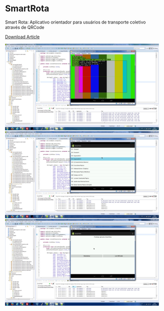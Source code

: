 # SmartRota
Smart Rota: Aplicativo orientador para usuários de transporte coletivo através de QRCode

[Download Article](article.pdf)

![Alt text](example3.jpg?raw=true "Example3")
![Alt text](example2.jpg?raw=true "Example2")
![Alt text](example1.jpg?raw=true "Example1")
